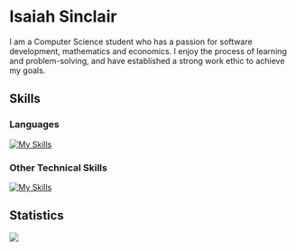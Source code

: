 # Isaiah Sinclair
I am a Computer Science student who has a passion for software development, mathematics and economics. I enjoy the process of learning and problem-solving, and have established a strong work ethic to achieve my goals.
## Skills
### Languages
[![My Skills](https://skillicons.dev/icons?i=java,python,c,r,html,css,javascript,&theme=light)](https://skillicons.dev)
### Other Technical Skills
[![My Skills](https://skillicons.dev/icons?i=react,docker,kubernetes,selenium,git,github,linux&theme=light)](https://skillicons.dev)
## Statistics
![](https://github-readme-streak-stats.herokuapp.com/?user=isss11&theme=radical&hide_border=false)<br/>
